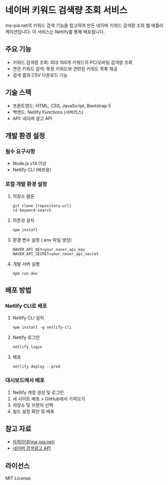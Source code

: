 # 네이버 키워드 검색량 조회 서비스

ma-pia.net의 키워드 검색 기능을 참고하여 만든 네이버 키워드 검색량 조회 웹 애플리케이션입니다. 이 서비스는 Netlify를 통해 배포됩니다.

## 주요 기능

- 키워드 검색량 조회: 최대 100개 키워드의 PC/모바일 검색량 조회
- 연관 키워드 검색: 특정 키워드와 관련된 키워드 목록 제공
- 검색 결과 CSV 다운로드 기능

## 기술 스택

- 프론트엔드: HTML, CSS, JavaScript, Bootstrap 5
- 백엔드: Netlify Functions (서버리스)
- API: 네이버 광고 API

## 개발 환경 설정

### 필수 요구사항

- Node.js v14 이상
- Netlify CLI (배포용)

### 로컬 개발 환경 설정

1. 저장소 클론
   ```
   git clone [repository-url]
   cd keyword-search
   ```

2. 의존성 설치
   ```
   npm install
   ```

3. 환경 변수 설정 (.env 파일 생성)
   ```
   NAVER_API_KEY=your_naver_api_key
   NAVER_API_SECRET=your_naver_api_secret
   ```

4. 개발 서버 실행
   ```
   npm run dev
   ```

## 배포 방법

### Netlify CLI로 배포

1. Netlify CLI 설치
   ```
   npm install -g netlify-cli
   ```

2. Netlify 로그인
   ```
   netlify login
   ```

3. 배포
   ```
   netlify deploy --prod
   ```

### 대시보드에서 배포

1. Netlify 계정 생성 및 로그인
2. 새 사이트 배포 > GitHub에서 가져오기
3. 저장소 및 브랜치 선택
4. 빌드 설정 확인 및 배포

## 참고 자료

- [마피아넷(ma-pia.net)](https://ma-pia.net/keyword/keyword.php)
- [네이버 검색광고 API](https://developers.naver.com/docs/searchad/overview/)

## 라이선스

MIT License 